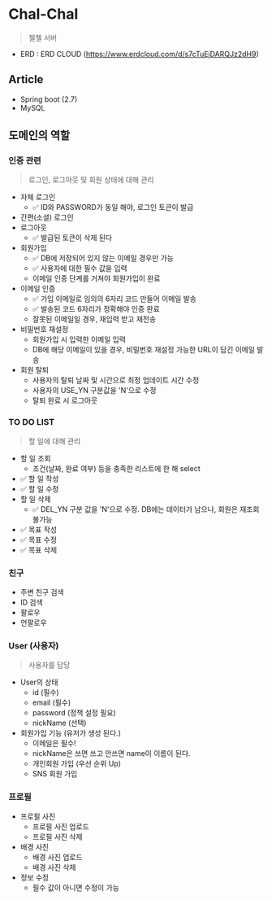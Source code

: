 # Chal-Chal 
> 첼첼 서버 

- ERD : ERD CLOUD (https://www.erdcloud.com/d/s7cTuEjDARQJz2dH9)

## Article 
 * Spring boot (2.7)
 * MySQL 


## 도메인의 역할

### 인증 관련
> 로그인, 로그아웃 및 회원 상태에 대해 관리
  * 자체 로그인
      * ✅ ID와 PASSWORD가 동일 해야, 로그인 토큰이 발급
  * 간편(소셜) 로그인
  * 로그아웃
      * ✅ 발급된 토큰이 삭제 된다
  * 회원가입
      * ✅ DB에 저장되어 있지 않는 이메일 경우만 가능 
      * ✅ 사용자에 대한 필수 값을 입력
      * 이메일 인증 단계를 거쳐야 회원가입이 완료
  * 이메일 인증
      * ✅ 가입 이메일로 임의의 6자리 코드 만들어 이메일 발송
      * ✅ 발송된 코드 6자리가 정확해야 인증 완료
      * 잘못된 이메일일 경우, 재입력 받고 재전송
  * 비밀번호 재설정
      * 회원가입 시 입력한 이메일 입력
      * DB에 해당 이메일이 있을 경우, 비밀번호 재설정 가능한 URL이 담긴 이메일 발송
  * 회원 탈퇴
      * 사용자의 탈퇴 날짜 및 시간으로 최정 업데이트 시간 수정
      * 사용자의 USE_YN 구분값을 'N'으로 수정 
      * 탈퇴 완료 시 로그아웃

### TO DO LIST
> 할 일에 대해 관리
  * 할 일 조회 
      * 조건(날짜, 완료 여부) 등을 충족한 리스트에 한 해 select
  * ✅ 할 일 작성 
  * ✅ 할 일 수정
  * 할 일 삭제
      * ✅ DEL_YN 구분 값을 'N'으로 수정. DB에는 데이터가 남으나, 회원은 재조회 불가능
  * ✅ 목표 작성
  * ✅ 목표 수정
  * ✅ 목표 삭제

### 친구
  * 주변 친구 검색
  * ID 검색
  * 팔로우
  * 언팔로우

### User (사용자)
> 사용자를 담당
  * User의 상태
    * id (필수)
    * email (필수)
    * password (정책 설정 필요)
    * nickName (선택)
  * 회원가입 기능 (유저가 생성 된다.)
    * 이메일은 필수!
    * nickName은 쓰면 쓰고 안쓰면 name이 이름이 된다.
    * 개인회원 가입 (우선 순위 Up)
    * SNS 회원 가입

### 프로필
* 프로필 사진
    * 프로필 사진 업로드
    * 프로필 사진 삭제
* 배경 사진
    * 배경 사진 업로드
    * 배경 사진 삭제
* 정보 수정
    * 필수 값이 아니면 수정이 가능
